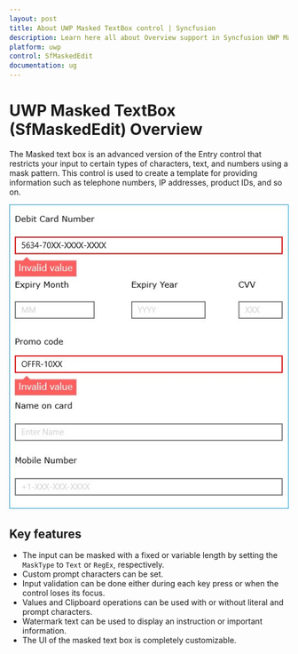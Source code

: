 ```yaml
---
layout: post
title: About UWP Masked TextBox control | Syncfusion
description: Learn here all about Overview support in Syncfusion UWP Masked TextBox (SfMaskedEdit) control and more.
platform: uwp
control: SfMaskedEdit
documentation: ug
---
```


# UWP Masked TextBox (SfMaskedEdit) Overview

The Masked text box is an advanced version of the Entry control that restricts your input to certain types of characters, text, and numbers using a mask pattern. This control is used to create a template for providing information such as telephone numbers, IP addresses, product IDs, and so on.


![Overview of Syncfusion SfMaskedEdit](Overview_images/Overview_img1.jpg)


## Key features

* The input can be masked with a fixed or variable length by setting the `MaskType` to `Text` or `RegEx`, respectively.
* Custom prompt characters can be set.
* Input validation can be done either during each key press or when the control loses its focus.
* Values and Clipboard operations can be used with or without literal and prompt characters.
* Watermark text can be used to display an instruction or important information.
* The UI of the masked text box is completely customizable.

